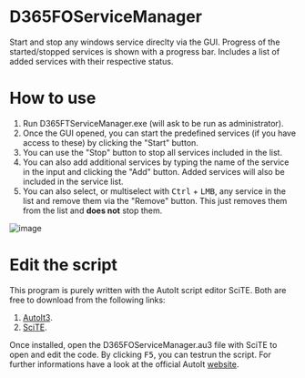 # D365FOServiceManager

Start and stop any windows service direclty via the GUI. Progress of the started/stopped services is shown with a progress bar. Includes a list of added services with their respective status.


# How to use

1.  Run D365FTServiceManager.exe (will ask to be run as administrator).
2.  Once the GUI opened, you can start the predefined services (if you have access to these) by clicking the "Start" button.
3.  You can use the "Stop" button to stop all services included in the list.
4.  You can also add additional services by typing the name of the service in the input and clicking the "Add" button. Added       services will also be included in the service list.
5.  You can also select, or multiselect with <kbd>Ctrl</kbd> + <kbd>LMB</kbd>, any service in the list and remove them via the "Remove"           button. This just removes them from the list and **does not** stop them.

![image](https://user-images.githubusercontent.com/112094138/186698657-09d4d054-cae1-416e-be53-c3796f153df1.png)

# Edit the script

This program is purely written with the AutoIt script editor SciTE. 
Both are free to download from the following links:
1.  [AutoIt3](https://www.autoitscript.com/site/autoit/downloads/).
2.  [SciTE](https://www.autoitscript.com/site/autoit-script-editor/downloads/).

Once installed, open the D365FOServiceManager.au3 file with SciTE to open and edit the code. By clicking <kbd>F5</kbd>, you can testrun the script.
For further informations have a look at the official AutoIt [website](https://www.autoitscript.com/site/autoit-script-editor/installation/).
